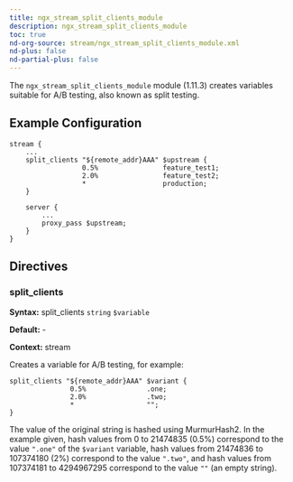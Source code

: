 ```yaml
---
title: ngx_stream_split_clients_module
description: ngx_stream_split_clients_module
toc: true
nd-org-source: stream/ngx_stream_split_clients_module.xml
nd-plus: false
nd-partial-plus: false
---
```



<!--
      ********************************************************************************
      🛑 WARNING: AUTOGENERATED FILE - DO NOT EDIT 🛑 This Markdown file was
      automatically generated from the source XML documentation. Any manual
      changes made directly to this file will be overwritten. To request or
      suggest changes, please edit the source XML files instead.
      https://github.com/nginx/nginx.org/tree/main/xml/en
      ********************************************************************************
      -->


The `ngx_stream_split_clients_module` module (1.11.3) creates
variables suitable for A/B testing, also known as split testing.
## Example Configuration


```nginx
stream {
    ...
    split_clients "${remote_addr}AAA" $upstream {
                  0.5%                feature_test1;
                  2.0%                feature_test2;
                  *                   production;
    }

    server {
        ...
        proxy_pass $upstream;
    }
}

```

## Directives

### split_clients

**Syntax:** split_clients `string` `$variable`

**Default:** -

**Context:** stream


Creates a variable for A/B testing, for example:

```nginx
split_clients "${remote_addr}AAA" $variant {
               0.5%               .one;
               2.0%               .two;
               *                  "";
}

```


The value of the original string is hashed using MurmurHash2.
In the example given, hash values from 0 to 21474835 (0.5%)
correspond to the
value `".one"` of the `$variant` variable,
hash values from 21474836 to 107374180 (2%) correspond to
the value `".two"`,
and hash values from 107374181 to 4294967295 correspond to
the value `""` (an empty string).
